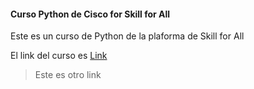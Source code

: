 #### Curso Python de Cisco for Skill for All

Este es un curso de Python de la plaforma de Skill for All

El link del curso es [Link](www.google.com)

> Este es otro link
